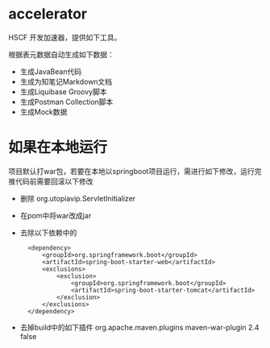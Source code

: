 # accelerator
HSCF 开发加速器，提供如下工具。

根据表元数据自动生成如下数据：

* 生成JavaBean代码
* 生成为知笔记Markdown文档
* 生成Liquibase Groovy脚本
* 生成Postman Collection脚本 
* 生成Mock数据

# 如果在本地运行
项目默认打war包，若要在本地以springboot项目运行，需进行如下修改，运行完推代码前需要回滚以下修改
* 删除 org.utopiavip.ServletInitializer
* 在pom中将<packaging>war</packaging>改成jar
* 去除以下依赖中的 <exclusions>

		<dependency>
			<groupId>org.springframework.boot</groupId>
			<artifactId>spring-boot-starter-web</artifactId>
			<exclusions>
				<exclusion>
					<groupId>org.springframework.boot</groupId>
					<artifactId>spring-boot-starter-tomcat</artifactId>
				</exclusion>
			</exclusions>
		</dependency>

* 去掉build中的如下插件
			<plugin>
				<groupId>org.apache.maven.plugins</groupId>
				<artifactId>maven-war-plugin</artifactId>
				<version>2.4</version>
				<configuration>
					<failOnMissingWebXml>false</failOnMissingWebXml>
				</configuration>
			</plugin>	
	
		